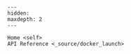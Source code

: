 ```{include} ../README.md
```

```{toctree}
---
hidden:
maxdepth: 2
---

Home <self>
API Reference <_source/docker_launch>

